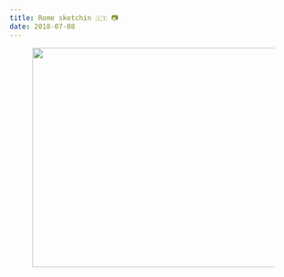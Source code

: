 ```yaml
---
title: Rome sketchin 🇮🇹 📷
date: 2018-07-08
---
```


<center><figure class="kg-card kg-image-card"><img src="https://joshnicholas.com/content/images/2020/07/89Romesketchin------.jpg" class="kg-image" alt loading="lazy" width="576" height="384"></figure></center>